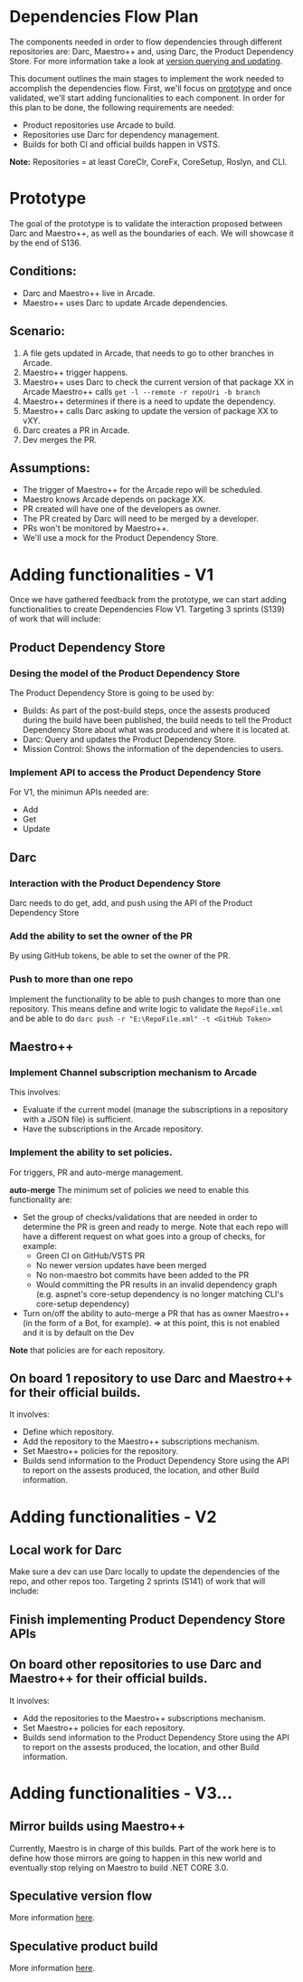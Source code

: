 # Dependencies Flow Plan
The components needed in order to flow dependencies through different repositories are: Darc, Maestro++ and, using Darc, the Product Dependency Store.
For more information take a look at [version querying and updating](./VersionQueryingAndUpdating.md).

This document outlines the main stages to implement the work needed to accomplish the dependencies flow.
 First, we'll focus on [prototype](#Prototype) and once validated, we'll start adding funcionalities to each component.
In order for this plan to be done, the following requirements are needed:
 - Product repositories use Arcade to build.
 - Repositories use Darc for dependency management.
 - Builds for both CI and official builds happen in VSTS.

**Note:** Repositories = at least CoreClr, CoreFx, CoreSetup, Roslyn, and CLI.

# Prototype
The goal of the prototype is to validate the interaction proposed between Darc and Maestro++, as well as the boundaries of each.
We will showcase it by the end of S136.

## Conditions:
- Darc and Maestro++ live in Arcade.
- Maestro++ uses Darc to update Arcade dependencies.

## Scenario:
1. A file gets updated in Arcade, that needs to go to other branches in Arcade.
2. Maestro++ trigger happens.
3. Maestro++ uses Darc to check the current version of that package XX in Arcade
    Maestro++ calls `get -l --remote -r repoUri -b branch`
4. Maestro++ determines if there is a need to update the dependency.
5. Maestro++ calls Darc asking to update the version of package XX to vXY.
6. Darc creates a PR in Arcade.
7. Dev merges the PR.

## Assumptions:
- The trigger of Maestro++ for the Arcade repo will be scheduled.
- Maestro knows Arcade depends on package XX.
- PR created will have one of the developers as owner.
- The PR created by Darc will need to be merged by a developer.
- PRs won't be monitored by Maestro++.
- We'll use a mock for the Product Dependency Store.

# Adding functionalities - V1
Once we have gathered feedback from the prototype, we can start adding functionalities to create Dependencies Flow V1. Targeting 3 sprints (S139) of work that will include:

## Product Dependency Store
### Desing the model of the Product Dependency Store
The Product Dependency Store is going to be used by:
- Builds: As part of the post-build steps, once the assests produced during the build have been published, the build needs to tell the Product Dependency Store about what was produced and where it is located at.
- Darc: Query and updates the Product Dependency Store.
- Mission Control: Shows the information of the dependencies to users.

### Implement API to access the Product Dependency Store
For V1, the minimun APIs needed are:
- Add
- Get
- Update

## Darc
### Interaction with the Product Dependency Store
Darc needs to do get, add, and push using the API of the Product Dependency Store

### Add the ability to set the owner of the PR
By using GitHub tokens, be able to set the owner of the PR.

### Push to more than one repo
Implement the functionality to be able to push changes to more than one repository.
This means define and write logic to validate the `RepoFile.xml` and be able to do `darc push -r "E:\RepoFile.xml" -t <GitHub Token>`

## Maestro++
### Implement Channel subscription mechanism to Arcade
This involves:
- Evaluate if the current model (manage the subscriptions in a repository with a JSON file) is sufficient.
- Have the subscriptions in the Arcade repository.

### Implement the ability to set policies.
For triggers, PR and auto-merge management.

**auto-merge**
The minimum set of policies we need to enable this functionality are:
- Set the group of checks/validations that are needed in order to determine the PR is green and ready to merge. Note that each repo will have a different request on what goes into a group of checks, for example:
    - Green CI on GitHub/VSTS PR
    - No newer version updates have been merged
    - No non-maestro bot commits have been added to the PR
    - Would committing the PR results in an invalid dependency graph (e.g. aspnet's core-setup dependency is no longer matching CLI's core-setup dependency)
- Turn on/off the ability to auto-merge a PR that has as owner Maestro++ (in the form of a Bot, for example). => at this point, this is not enabled and it is by default on the Dev

**Note** that policies are for each repository.

## On board 1 repository to use Darc and Maestro++ for their official builds.
It involves:
- Define which repository.
- Add the repository to the Maestro++ subscriptions mechanism.
- Set Maestro++ policies for the repository.
- Builds send information to the Product Dependency Store using the API to report on the assests produced, the location, and other Build information. 

# Adding functionalities - V2
## Local work for Darc
Make sure a dev can use Darc locally to update the dependencies of the repo, and other repos too. Targeting 2 sprints (S141) of work that will include:

## Finish implementing Product Dependency Store APIs

## On board other repositories to use Darc and Maestro++ for their official builds.
It involves:
- Add the repositories to the Maestro++ subscriptions mechanism.
- Set Maestro++ policies for each repository.
- Builds send information to the Product Dependency Store using the API to report on the assests produced, the location, and other Build information.

# Adding functionalities - V3...
## Mirror builds using Maestro++
Currently, Maestro is in charge of this builds. Part of the work here is to define how those mirrors are going to happen in this new world and eventually stop relying on Maestro to build .NET CORE 3.0.

## Speculative version flow
More information [here]( https://github.com/dotnet/arcade/blob/master/Documentation/Maestro.md#speculative-version-flow).

## Speculative product build
More information [here](https://github.com/dotnet/arcade/blob/master/Documentation/Maestro.md#speculative-product-builds).
